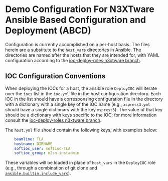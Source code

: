 # Demo Configuration For N3XTware Ansible Based Configuration and Deployment (ABCD)

Configuration is currently accomplished on a per-host basis. The files herein are a substitute to the `host_vars` directories in Ansible.
The directories are named after the hosts that they are intended for, with YAML configuration according to the [ioc-deploy-roles n3xtware branch](https://github.com/nsls2/ioc-deploy-roles/tree/n3xtware).

## IOC Configuration Conventions

When deploying the IOCs for a host, the ansible role `DeployIOC` will iterate over the `iocs` list in the `ioc.yml` file in the host configuration directory.
Each IOC in the list should have a corresponsing configuration file in the directory with a dictionary with a single key of the IOC name (e.g., `xspress3.yml` should have a single dictionary with the key `xspress3`).
The value of that key should be a dictionary with keys specific to the IOC; for more information consult the [ioc-deploy-roles n3xtware branch](https://github.com/nsls2/ioc-deploy-roles/tree/n3xtware).

The `host.yml` file should contain the following keys, with examples below:

```yaml
    beamline: TLA
    hostname: DIRNAME
    softioc_user: softioc-TLA
    softioc_group: n2sn-instadmin
```

These variables will be loaded in place of `host_vars` in the `DeployIOC` role (e.g., through a combination of git clone and [`ansible.builtin.include_vars`](https://docs.ansible.com/ansible/latest/collections/ansible/builtin/include_vars_module.html)).
